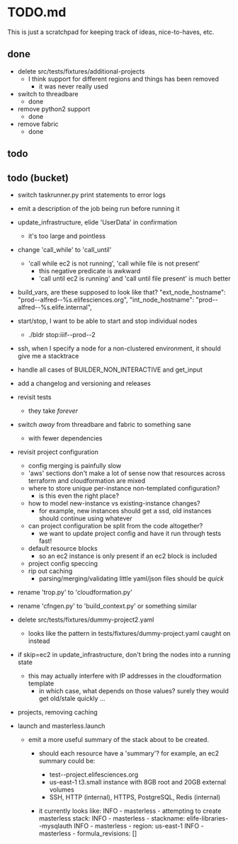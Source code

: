# TODO.md

This is just a scratchpad for keeping track of ideas, nice-to-haves, etc.

## done

* delete src/tests/fixtures/additional-projects
    - I think support for different regions and things has been removed
        - it was never really used
* switch to threadbare
    - done
* remove python2 support
    - done
* remove fabric
    - done
## todo

## todo (bucket)

* switch taskrunner.py print statements to error logs
* emit a description of the job being run before running it
* update_infrastructure, elide 'UserData' in confirmation
  - it's too large and pointless
* change 'call_while' to 'call_until'
    - 'call while ec2 is not running', 'call while file is not present'
        - this negative predicate is awkward
        - 'call until ec2 is running' and 'call until file present' is much better
* build_vars, are these supposed to look like that?
        "ext_node_hostname": "prod--alfred--%s.elifesciences.org",
        "int_node_hostname": "prod--alfred--%s.elife.internal",
* start/stop, I want to be able to start and stop individual nodes
    - ./bldr stop:iiif--prod--2
* ssh, when I specify a node for a non-clustered environment, it should give me a stacktrace
* handle all cases of BUILDER_NON_INTERACTIVE and get_input
* add a changelog and versioning and releases
* revisit tests
    - they take *forever*

* switch *away* from threadbare and fabric to something sane
    - with fewer dependencies
* revisit project configuration
    - config merging is painfully slow
    - 'aws' sections don't make a lot of sense now that resources across terraform and cloudformation are mixed
    - where to store unique per-instance non-templated configuration?
        - is this even the right place?
    - how to model new-instance vs existing-instance changes?
        - for example, new instances should get a ssd, old instances should continue using whatever
    - can project configuration be split from the code altogether?
        - we want to update project config and have it run through tests fast!
    - default resource blocks
        - so an ec2 instance is only present if an ec2 block is included
    - project config speccing
    - rip out caching
        - parsing/merging/validating little yaml/json files should be *quick*
* rename 'trop.py' to 'cloudformation.py'
* rename 'cfngen.py' to 'build_context.py' or something similar
* delete src/tests/fixtures/dummy-project2.yaml
    - looks like the pattern in tests/fixtures/dummy-project.yaml caught on instead
* if skip=ec2 in update_infrastructure, don't bring the nodes into a running state
    - this may actually interfere with IP addresses in the cloudformation template
        - in which case, what depends on those values? surely they would get old/stale quickly ...
* projects, removing caching 
* launch and masterless.launch
    - emit a more useful summary of the stack about to be created. 
        - should each resource have a 'summary'? for example, an ec2 summary could be:
            * test--project.elifesciences.org
            * us-east-1 t3.small instance with 8GB root and 20GB external volumes
            * SSH, HTTP (internal), HTTPS, PostgreSQL, Redis (internal)

        - it currently looks like:
            INFO - masterless - attempting to create masterless stack:
            INFO - masterless - stackname:	elife-libraries--mysqlauth
            INFO - masterless - region:	us-east-1
            INFO - masterless - formula_revisions:	[]

